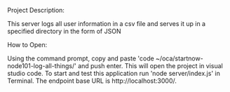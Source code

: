 Project Description:

This server logs all user information in a csv file and serves it up in a specified directory in the form of JSON

How to Open:

Using the command prompt, copy and paste 'code ~/oca/startnow-node101-log-all-things/' and push enter. This will open the project in visual studio code. To start and test this application run 'node server/index.js' in Terminal. The endpoint base URL is http://localhost:3000/.
